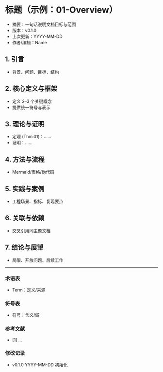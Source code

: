 # 标题（示例：01-Overview）

- 摘要：一句话说明文档目标与范围
- 版本：v0.1.0
- 上次更新：YYYY-MM-DD
- 作者/编辑：Name

## 1. 引言

- 背景、问题、目标、结构

## 2. 核心定义与框架

- 定义 2–3 个关键概念
- 提供统一符号与表示

## 3. 理论与证明

- 定理 (Thm.01)：……
- 证明：……

## 4. 方法与流程

- Mermaid/表格/伪代码

## 5. 实践与案例

- 工程场景、指标、复现要点

## 6. 关联与依赖

- 交叉引用同主题文档

## 7. 结论与展望

- 局限、开放问题、后续工作

---

### 术语表

- Term：定义/来源

### 符号表

- 符号：含义/域

### 参考文献

- [1] …

### 修改记录

- v0.1.0 YYYY-MM-DD 初始化
